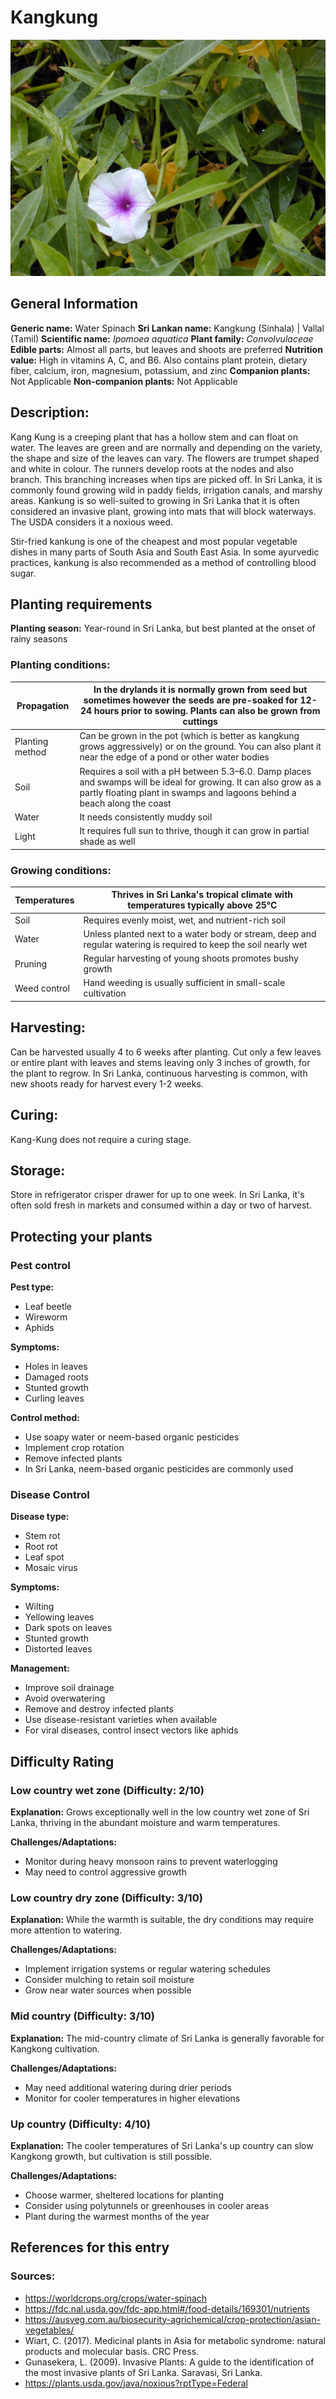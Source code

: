 # Kangkung
![Kang-Kung.jpeg](../../assets/images/Kang-Kung.jpeg "Image from Wikimedia Commons")
    
## General Information
**Generic name:** Water Spinach
**Sri Lankan name:** Kangkung (Sinhala) | Vallal (Tamil)
**Scientific name:** _Ipomoea aquatica_
**Plant family:** _Convolvulaceae_
**Edible parts:** Almost all parts, but leaves and shoots are preferred
**Nutrition value:** High in vitamins A, C, and B6. Also contains plant protein, dietary fiber, calcium, iron, magnesium, potassium, and zinc
**Companion plants:** Not Applicable
**Non-companion plants:** Not Applicable

## Description:
Kang Kung is a creeping plant that has a hollow stem and can float on water. The leaves are green and are normally and depending on the variety, the shape and size of the leaves can vary. The flowers are trumpet shaped and white in colour. The runners develop roots at the nodes and also branch. This branching increases when tips are picked off. In Sri Lanka, it is commonly found growing wild in paddy fields, irrigation canals, and marshy areas. Kankung is so well-suited to growing in Sri Lanka that it is often considered an invasive plant, growing into mats that will block waterways. The USDA considers it a noxious weed. 

Stir-fried kankung is one of the cheapest and most popular vegetable dishes in many parts of South Asia and South East Asia. In some ayurvedic practices, kankung is also recommended as a method of controlling blood sugar. 

## Planting requirements
**Planting season:** Year-round in Sri Lanka, but best planted at the onset of rainy seasons

### Planting conditions:
| Propagation | In the drylands it is normally grown from seed but sometimes however the seeds are pre-soaked for 12-24 hours prior to sowing. Plants can also be grown from cuttings                                 |
|----|----|
| Planting method | Can be grown in the pot (which is better as kangkung grows aggressively) or on the ground. You can also plant it near the edge of a pond or other water bodies |
| Soil | Requires a soil with a pH between 5.3–6.0. Damp places and swamps will be ideal for growing. It can also grow as a partly floating plant in swamps and lagoons behind a beach along the coast |
| Water | It needs consistently muddy soil |
| Light | It requires full sun to thrive, though it can grow in partial shade as well |

### Growing conditions:
| Temperatures | Thrives in Sri Lanka's tropical climate with temperatures typically above 25°C |
|----|----|
| Soil | Requires evenly moist, wet, and nutrient-rich soil |
| Water | Unless planted next to a water body or stream, deep and regular watering is required to keep the soil nearly wet |
| Pruning | Regular harvesting of young shoots promotes bushy growth |
| Weed control | Hand weeding is usually sufficient in small-scale cultivation |

## Harvesting:
Can be harvested usually 4 to 6 weeks after planting. Cut only a few leaves or entire plant with leaves and stems leaving only 3 inches of growth, for the plant to regrow. In Sri Lanka, continuous harvesting is common, with new shoots ready for harvest every 1-2 weeks.

## Curing: 
Kang-Kung does not require a curing stage.

## Storage: 
Store in refrigerator crisper drawer for up to one week. In Sri Lanka, it's often sold fresh in markets and consumed within a day or two of harvest.

## Protecting your plants
### Pest control
**Pest type:**
- Leaf beetle
- Wireworm
- Aphids

**Symptoms:**
- Holes in leaves
- Damaged roots
- Stunted growth
- Curling leaves

**Control method:**
- Use soapy water or neem-based organic pesticides
- Implement crop rotation
- Remove infected plants
- In Sri Lanka, neem-based organic pesticides are commonly used

### Disease Control
**Disease type:**
- Stem rot
- Root rot
- Leaf spot
- Mosaic virus

**Symptoms:**
- Wilting
- Yellowing leaves
- Dark spots on leaves
- Stunted growth
- Distorted leaves

**Management:**
- Improve soil drainage
- Avoid overwatering
- Remove and destroy infected plants
- Use disease-resistant varieties when available
- For viral diseases, control insect vectors like aphids

## Difficulty Rating
### Low country wet zone (Difficulty: 2/10)
**Explanation:** Grows exceptionally well in the low country wet zone of Sri Lanka, thriving in the abundant moisture and warm temperatures.

**Challenges/Adaptations:**
- Monitor during heavy monsoon rains to prevent waterlogging
- May need to control aggressive growth

### Low country dry zone (Difficulty: 3/10)
**Explanation:** While the warmth is suitable, the dry conditions may require more attention to watering.

**Challenges/Adaptations:**
- Implement irrigation systems or regular watering schedules
- Consider mulching to retain soil moisture
- Grow near water sources when possible

### Mid country (Difficulty: 3/10)
**Explanation:** The mid-country climate of Sri Lanka is generally favorable for Kangkong cultivation.

**Challenges/Adaptations:**
- May need additional watering during drier periods
- Monitor for cooler temperatures in higher elevations

### Up country (Difficulty: 4/10)
**Explanation:** The cooler temperatures of Sri Lanka's up country can slow Kangkong growth, but cultivation is still possible.

**Challenges/Adaptations:**
- Choose warmer, sheltered locations for planting
- Consider using polytunnels or greenhouses in cooler areas
- Plant during the warmest months of the year

## References for this entry
### Sources:
- https://worldcrops.org/crops/water-spinach
- https://fdc.nal.usda.gov/fdc-app.html#/food-details/169301/nutrients
- https://ausveg.com.au/biosecurity-agrichemical/crop-protection/asian-vegetables/
- Wiart, C. (2017). Medicinal plants in Asia for metabolic syndrome: natural products and molecular basis. CRC Press.
- Gunasekera, L. (2009). Invasive Plants: A guide to the identification of the most invasive plants of Sri Lanka. Saravasi, Sri Lanka.
- https://plants.usda.gov/java/noxious?rptType=Federal
